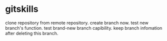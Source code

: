 # gitskills
clone repository from remote repository.
create branch now.
test new branch's function.
test brand-new branch capibility.
keep branch infomation after deleting this branch.
